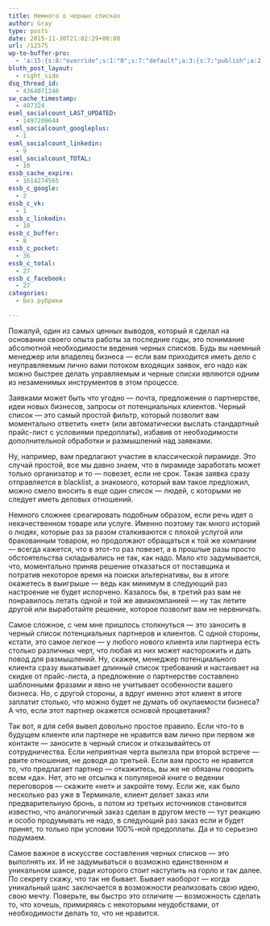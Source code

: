```yaml
---
title: Немного о черных списках
author: Gray
type: posts
date: 2015-11-30T21:02:29+00:00
url: /12575
wp-to-buffer-pro:
  - 'a:15:{s:8:"override";s:1:"0";s:7:"default";a:3:{s:7:"publish";a:2:{s:7:"enabled";s:1:"1";s:6:"status";a:1:{i:0;a:7:{s:5:"image";s:1:"1";s:11:"sub_profile";i:0;s:7:"message";s:13:"{title} {url}";s:8:"schedule";s:12:"queue_bottom";s:4:"days";s:1:"0";s:5:"hours";s:1:"0";s:7:"minutes";s:1:"0";}}}s:6:"update";a:1:{s:6:"status";a:1:{i:0;a:7:{s:5:"image";s:1:"0";s:11:"sub_profile";i:0;s:7:"message";s:27:"Updated Post: {title} {url}";s:8:"schedule";s:12:"queue_bottom";s:4:"days";s:1:"0";s:5:"hours";s:1:"0";s:7:"minutes";s:1:"0";}}}s:10:"conditions";a:1:{s:8:"post_tag";s:0:"";}}s:24:"530daa0d7e66d33475000043";a:3:{s:7:"publish";a:1:{s:6:"status";a:1:{i:0;a:7:{s:5:"image";s:1:"0";s:11:"sub_profile";i:0;s:7:"message";s:0:"";s:8:"schedule";s:12:"queue_bottom";s:4:"days";s:1:"0";s:5:"hours";s:1:"0";s:7:"minutes";s:1:"0";}}}s:6:"update";a:1:{s:6:"status";a:1:{i:0;a:7:{s:5:"image";s:1:"0";s:11:"sub_profile";i:0;s:7:"message";s:0:"";s:8:"schedule";s:12:"queue_bottom";s:4:"days";s:1:"0";s:5:"hours";s:1:"0";s:7:"minutes";s:1:"0";}}}s:10:"conditions";a:1:{s:8:"post_tag";s:0:"";}}s:24:"5559ad520fc54cee1e8b4567";a:3:{s:7:"publish";a:1:{s:6:"status";a:1:{i:0;a:7:{s:5:"image";s:1:"0";s:11:"sub_profile";i:0;s:7:"message";s:0:"";s:8:"schedule";s:12:"queue_bottom";s:4:"days";s:1:"0";s:5:"hours";s:1:"0";s:7:"minutes";s:1:"0";}}}s:6:"update";a:1:{s:6:"status";a:1:{i:0;a:7:{s:5:"image";s:1:"0";s:11:"sub_profile";i:0;s:7:"message";s:0:"";s:8:"schedule";s:12:"queue_bottom";s:4:"days";s:1:"0";s:5:"hours";s:1:"0";s:7:"minutes";s:1:"0";}}}s:10:"conditions";a:1:{s:8:"post_tag";s:0:"";}}s:24:"5559ae040fc54c3a208b4567";a:3:{s:7:"publish";a:1:{s:6:"status";a:1:{i:0;a:7:{s:5:"image";s:1:"0";s:11:"sub_profile";i:0;s:7:"message";s:0:"";s:8:"schedule";s:12:"queue_bottom";s:4:"days";s:1:"0";s:5:"hours";s:1:"0";s:7:"minutes";s:1:"0";}}}s:6:"update";a:1:{s:6:"status";a:1:{i:0;a:7:{s:5:"image";s:1:"0";s:11:"sub_profile";i:0;s:7:"message";s:0:"";s:8:"schedule";s:12:"queue_bottom";s:4:"days";s:1:"0";s:5:"hours";s:1:"0";s:7:"minutes";s:1:"0";}}}s:10:"conditions";a:1:{s:8:"post_tag";s:0:"";}}s:24:"5559ae1e0fc54c29208b4569";a:3:{s:7:"publish";a:1:{s:6:"status";a:1:{i:0;a:7:{s:5:"image";s:1:"0";s:11:"sub_profile";i:0;s:7:"message";s:0:"";s:8:"schedule";s:12:"queue_bottom";s:4:"days";s:1:"0";s:5:"hours";s:1:"0";s:7:"minutes";s:1:"0";}}}s:6:"update";a:1:{s:6:"status";a:1:{i:0;a:7:{s:5:"image";s:1:"0";s:11:"sub_profile";i:0;s:7:"message";s:0:"";s:8:"schedule";s:12:"queue_bottom";s:4:"days";s:1:"0";s:5:"hours";s:1:"0";s:7:"minutes";s:1:"0";}}}s:10:"conditions";a:1:{s:8:"post_tag";s:0:"";}}s:24:"55b23a2b474329b366ad5931";a:3:{s:7:"publish";a:1:{s:6:"status";a:1:{i:0;a:7:{s:5:"image";s:1:"0";s:11:"sub_profile";i:0;s:7:"message";s:23:"New Post: {title} {url}";s:8:"schedule";s:12:"queue_bottom";s:4:"days";s:1:"0";s:5:"hours";s:1:"0";s:7:"minutes";s:1:"0";}}}s:6:"update";a:1:{s:6:"status";a:1:{i:0;a:7:{s:5:"image";s:1:"0";s:11:"sub_profile";i:0;s:7:"message";s:23:"New Post: {title} {url}";s:8:"schedule";s:12:"queue_bottom";s:4:"days";s:1:"0";s:5:"hours";s:1:"0";s:7:"minutes";s:1:"0";}}}s:10:"conditions";a:1:{s:8:"post_tag";s:0:"";}}s:24:"55b23a44474329f162ad5939";a:3:{s:7:"publish";a:1:{s:6:"status";a:1:{i:0;a:7:{s:5:"image";s:1:"0";s:11:"sub_profile";i:0;s:7:"message";s:23:"New Post: {title} {url}";s:8:"schedule";s:12:"queue_bottom";s:4:"days";s:1:"0";s:5:"hours";s:1:"0";s:7:"minutes";s:1:"0";}}}s:6:"update";a:1:{s:6:"status";a:1:{i:0;a:7:{s:5:"image";s:1:"0";s:11:"sub_profile";i:0;s:7:"message";s:23:"New Post: {title} {url}";s:8:"schedule";s:12:"queue_bottom";s:4:"days";s:1:"0";s:5:"hours";s:1:"0";s:7:"minutes";s:1:"0";}}}s:10:"conditions";a:1:{s:8:"post_tag";s:0:"";}}s:24:"4eb3e9e6512f7eb575000000";a:4:{s:7:"enabled";s:1:"1";s:7:"publish";a:1:{s:6:"status";a:1:{i:0;a:7:{s:5:"image";s:1:"0";s:11:"sub_profile";i:0;s:7:"message";s:0:"";s:8:"schedule";s:12:"queue_bottom";s:4:"days";s:1:"0";s:5:"hours";s:1:"0";s:7:"minutes";s:1:"0";}}}s:6:"update";a:1:{s:6:"status";a:1:{i:0;a:7:{s:5:"image";s:1:"0";s:11:"sub_profile";i:0;s:7:"message";s:0:"";s:8:"schedule";s:12:"queue_bottom";s:4:"days";s:1:"0";s:5:"hours";s:1:"0";s:7:"minutes";s:1:"0";}}}s:10:"conditions";a:1:{s:8:"post_tag";s:0:"";}}s:24:"505c4e6d1b81f6966a000022";a:3:{s:7:"publish";a:1:{s:6:"status";a:1:{i:0;a:7:{s:5:"image";s:1:"0";s:11:"sub_profile";i:0;s:7:"message";s:0:"";s:8:"schedule";s:12:"queue_bottom";s:4:"days";s:1:"0";s:5:"hours";s:1:"0";s:7:"minutes";s:1:"0";}}}s:6:"update";a:1:{s:6:"status";a:1:{i:0;a:7:{s:5:"image";s:1:"0";s:11:"sub_profile";i:0;s:7:"message";s:0:"";s:8:"schedule";s:12:"queue_bottom";s:4:"days";s:1:"0";s:5:"hours";s:1:"0";s:7:"minutes";s:1:"0";}}}s:10:"conditions";a:1:{s:8:"post_tag";s:0:"";}}s:24:"000000000000000000025630";a:4:{s:7:"enabled";s:1:"1";s:7:"publish";a:1:{s:6:"status";a:1:{i:0;a:7:{s:5:"image";s:1:"0";s:11:"sub_profile";i:0;s:7:"message";s:0:"";s:8:"schedule";s:12:"queue_bottom";s:4:"days";s:1:"0";s:5:"hours";s:1:"0";s:7:"minutes";s:1:"0";}}}s:6:"update";a:1:{s:6:"status";a:1:{i:0;a:7:{s:5:"image";s:1:"0";s:11:"sub_profile";i:0;s:7:"message";s:0:"";s:8:"schedule";s:12:"queue_bottom";s:4:"days";s:1:"0";s:5:"hours";s:1:"0";s:7:"minutes";s:1:"0";}}}s:10:"conditions";a:1:{s:8:"post_tag";s:0:"";}}s:24:"52299b3a6771caf57c000000";a:4:{s:7:"enabled";s:1:"1";s:7:"publish";a:1:{s:6:"status";a:1:{i:0;a:7:{s:5:"image";s:1:"0";s:11:"sub_profile";i:0;s:7:"message";s:0:"";s:8:"schedule";s:12:"queue_bottom";s:4:"days";s:1:"0";s:5:"hours";s:1:"0";s:7:"minutes";s:1:"0";}}}s:6:"update";a:1:{s:6:"status";a:1:{i:0;a:7:{s:5:"image";s:1:"0";s:11:"sub_profile";i:0;s:7:"message";s:0:"";s:8:"schedule";s:12:"queue_bottom";s:4:"days";s:1:"0";s:5:"hours";s:1:"0";s:7:"minutes";s:1:"0";}}}s:10:"conditions";a:1:{s:8:"post_tag";s:0:"";}}s:24:"5277fb456f9ada80020001f3";a:4:{s:7:"enabled";s:1:"1";s:7:"publish";a:1:{s:6:"status";a:1:{i:0;a:7:{s:5:"image";s:1:"0";s:11:"sub_profile";i:0;s:7:"message";s:0:"";s:8:"schedule";s:12:"queue_bottom";s:4:"days";s:1:"0";s:5:"hours";s:1:"0";s:7:"minutes";s:1:"0";}}}s:6:"update";a:1:{s:6:"status";a:1:{i:0;a:7:{s:5:"image";s:1:"0";s:11:"sub_profile";i:0;s:7:"message";s:0:"";s:8:"schedule";s:12:"queue_bottom";s:4:"days";s:1:"0";s:5:"hours";s:1:"0";s:7:"minutes";s:1:"0";}}}s:10:"conditions";a:1:{s:8:"post_tag";s:0:"";}}s:24:"52cfc979d35725695300000c";a:3:{s:7:"publish";a:1:{s:6:"status";a:1:{i:0;a:7:{s:5:"image";s:1:"0";s:11:"sub_profile";i:0;s:7:"message";s:0:"";s:8:"schedule";s:12:"queue_bottom";s:4:"days";s:1:"0";s:5:"hours";s:1:"0";s:7:"minutes";s:1:"0";}}}s:6:"update";a:1:{s:6:"status";a:1:{i:0;a:7:{s:5:"image";s:1:"0";s:11:"sub_profile";i:0;s:7:"message";s:0:"";s:8:"schedule";s:12:"queue_bottom";s:4:"days";s:1:"0";s:5:"hours";s:1:"0";s:7:"minutes";s:1:"0";}}}s:10:"conditions";a:1:{s:8:"post_tag";s:0:"";}}s:24:"52cfc9f1d357255053000025";a:3:{s:7:"publish";a:1:{s:6:"status";a:1:{i:0;a:7:{s:5:"image";s:1:"0";s:11:"sub_profile";i:0;s:7:"message";s:0:"";s:8:"schedule";s:12:"queue_bottom";s:4:"days";s:1:"0";s:5:"hours";s:1:"0";s:7:"minutes";s:1:"0";}}}s:6:"update";a:1:{s:6:"status";a:1:{i:0;a:7:{s:5:"image";s:1:"0";s:11:"sub_profile";i:0;s:7:"message";s:0:"";s:8:"schedule";s:12:"queue_bottom";s:4:"days";s:1:"0";s:5:"hours";s:1:"0";s:7:"minutes";s:1:"0";}}}s:10:"conditions";a:1:{s:8:"post_tag";s:0:"";}}}'
bluth_post_layout:
  - right_side
dsq_thread_id:
  - 4364071246
sw_cache_timestamp:
  - 407324
esml_socialcount_LAST_UPDATED:
  - 1497209644
esml_socialcount_googleplus:
  - 1
esml_socialcount_linkedin:
  - 9
esml_socialcount_TOTAL:
  - 10
essb_cache_expire:
  - 1614274565
essb_c_google:
  - 2
essb_c_vk:
  - 1
essb_c_linkedin:
  - 18
essb_c_buffer:
  - 8
essb_c_pocket:
  - 36
essb_c_total:
  - 27
essb_c_facebook:
  - 27
categories:
  - Без рубрики

---
```








Пожалуй, один из самых ценных выводов, который я сделал на основании своего опыта работы за последние годы, это понимание абсолютной необходимости ведения черных списков. Будь вы наемный менеджер или владелец бизнеса — если вам приходится иметь дело с неуправляемым лично вами потоком входящих заявок, его надо как можно быстрее делать управляемым и черные списки являются одним из незаменимых инструментов в этом процессе.

Заявками может быть что угодно — почта, предложения о партнерстве, идеи новых бизнесов, запросы от потенциальных клиентов. Черный список — это самый простой фильтр, который позволит вам моментально ответить &#171;нет&#187; (или автоматически выслать стандартный прайс-лист с условиями предоплаты), избавив от необходимости дополнительной обработки и размышлений над заявками.

Ну, например, вам предлагают участие в классической пирамиде. Это случай простой, все мы давно знаем, что в пирамиде заработать может только организатор и то — повезет, если не срок. Такая заявка сразу отправляется в blacklist, а знакомого, который вам такое предложил, можно смело вносить в еще один список — людей, с которыми не следует иметь деловых отношений.

Немного сложнее среагировать подобным образом, если речь идет о некачественном товаре или услуге. Именно поэтому так много историй о людях, которые раз за разом сталкиваются с плохой услугой или бракованным товаром, но продолжают обращаться к той же компании — всегда кажется, что в этот-то раз повезет, а в прошлые разы просто обстоятельства складывались не так, как надо. Мало кто задумывается, что, моментально приняв решение отказаться от поставщика и потратив некоторое время на поиски альтернативы, вы в итоге окажетесь в выигрыше — ведь как минимум в следующий раз настроение не будет испорчено. Казалось бы, в третий раз вам не понравилось летать одной и той же авиакомпанией — ну так летите другой или выработайте решение, которое позволит вам не нервничать.

Самое сложное, с чем мне пришлось столкнуться — это заносить в черный список потенциальных партнеров и клиентов. С одной стороны, кстати, это самое легкое — у любого нового клиента или партнера есть столько различных черт, что любая из них может насторожить и дать повод для размышлений. Ну, скажем, менеджер потенциального клиента сразу выкатывает длинный список требований и настаивает на скидке от прайс-листа, а предложение о партнерстве составлено шаблонными фразами и явно не учитывает особенности вашего бизнеса. Но, с другой стороны, а вдруг именно этот клиент в итоге заплатит столько, что можно будет не думать об окупаемости бизнеса? А что, если этот партнер окажется основой процветания?

Так вот, я для себя вывел довольно простое правило. Если что-то в будущем клиенте или партнере не нравится вам лично при первом же контакте — заносите в черный список и отказывайтесь от сотрудничества. Если неприятная черта вылезла при второй встрече — рвите отношения, не доводя до третьей. Если вам просто не нравится то, что предлагает партнер — откажитесь, вы же не обязаны говорить всем &#171;да&#187;. Нет, это не отсылка к популярной книге о ведении переговоров — скажите &#171;нет&#187; и закройте тему. Если же, как было несколько раз уже в Терминале, клиент делает заказ или предварительную бронь, а потом из третьих источников становится известно, что аналогичный заказ сделан в другом месте — тут реакцию и особо продумывать не надо, в следующий раз заказ если и будет принят, то только при условии 100%-ной предоплаты. Да и то серьезно подумаем.

Самое важное в искусстве составления черных списков — это выполнять их. И не задумываться о возможно единственном и уникальном шансе, ради которого стоит наступить на горло и так далее. По секрету скажу, что так не бывает. Бывает наоборот — когда уникальный шанс заключается в возможности реализовать свою идею, свою мечту. Поверьте, вы быстро это отличите — возможность сделать то, что хочешь, примиряясь с некоторыми неудобствами, от необходимости делать то, что не нравится.